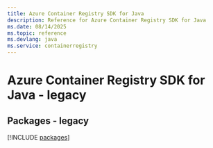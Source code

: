 ```yaml
---
title: Azure Container Registry SDK for Java
description: Reference for Azure Container Registry SDK for Java
ms.date: 08/14/2025
ms.topic: reference
ms.devlang: java
ms.service: containerregistry
---
```

# Azure Container Registry SDK for Java - legacy
## Packages - legacy
[!INCLUDE [packages](container-registry-index.md)]